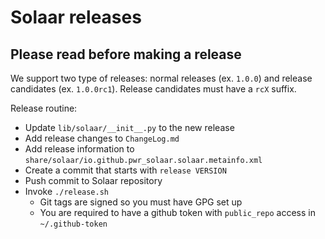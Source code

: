 # Solaar releases

## Please read before making a release

We support two type of releases: normal releases (ex. `1.0.0`) and release
candidates (ex. `1.0.0rc1`). Release candidates must have a `rcX` suffix.

Release routine:

- Update `lib/solaar/__init__.py` to the new release
- Add release changes to `ChangeLog.md`
- Add release information to `share/solaar/io.github.pwr_solaar.solaar.metainfo.xml`
- Create a commit that starts with `release VERSION`
- Push commit to Solaar repository
- Invoke `./release.sh`
  - Git tags are signed so you must have GPG set up
  - You are required to have a github token with `public_repo` access
    in `~/.github-token`
